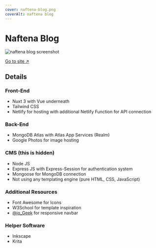 ```yaml
---
cover: naftena-blog.png
coverAlt: naftena blog
---
```


# Naftena Blog

![naftena blog screenshot](/naftena-blog.png)

<a class="clink" href="https://naftena.netlify.app" target="_blank">Go to site &#8599;</a>

## Details

### Front-End

- Nuxt 3 with Vue underneath
- Tailwind CSS
- Netlify for hosting with additional Netlify Function for API connection

### Back-End
- MongoDB Atlas with Atlas App Services (Realm)
- Google Photos for image hosting

### CMS (this is hidden)
- Node JS
- Express JS with Express-Session for authentication system
- Mongoose for MongoDB connection
- Not using any templating engine (pure HTML, CSS, JavaScript)

### Additional Resources
- Font Awesome for Icons
- W3School for template inspiration
- [@jo_Geek](https://codepen.io/jo_Geek) for responsive navbar

### Helper Software
- Inkscape
- Krita